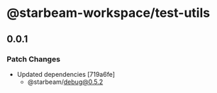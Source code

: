 # @starbeam-workspace/test-utils

## 0.0.1

### Patch Changes

- Updated dependencies [719a6fe]
  - @starbeam/debug@0.5.2
